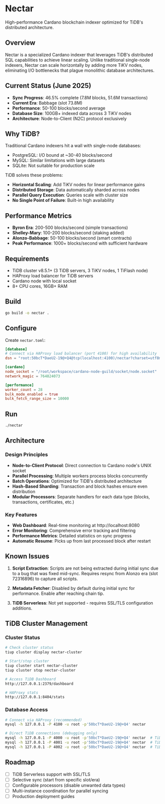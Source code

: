 # Nectar

High-performance Cardano blockchain indexer optimized for TiDB's distributed architecture.

## Overview

Nectar is a specialized Cardano indexer that leverages TiDB's distributed SQL capabilities to achieve linear scaling. Unlike traditional single-node indexers, Nectar can scale horizontally by adding more TiKV nodes, eliminating I/O bottlenecks that plague monolithic database architectures.

## Current Status (June 2025)

- **Sync Progress**: 46.5% complete (7.8M blocks, 51.6M transactions)
- **Current Era**: Babbage (slot 73.8M)
- **Performance**: 50-100 blocks/second average
- **Database Size**: 100GB+ indexed data across 3 TiKV nodes
- **Architecture**: Node-to-Client (N2C) protocol exclusively

## Why TiDB?

Traditional Cardano indexers hit a wall with single-node databases:
- PostgreSQL: I/O bound at ~30-40 blocks/second
- MySQL: Similar limitations with large datasets
- SQLite: Not suitable for production scale

TiDB solves these problems:
- **Horizontal Scaling**: Add TiKV nodes for linear performance gains
- **Distributed Storage**: Data automatically sharded across nodes
- **Parallel Query Execution**: Queries scale with cluster size
- **No Single Point of Failure**: Built-in high availability

## Performance Metrics

- **Byron Era**: 200-500 blocks/second (simple transactions)
- **Shelley-Mary**: 100-200 blocks/second (staking added)
- **Alonzo-Babbage**: 50-100 blocks/second (smart contracts)
- **Peak Performance**: 1000+ blocks/second with sufficient hardware

## Requirements

- TiDB cluster v8.5.1+ (3 TiDB servers, 3 TiKV nodes, 1 TiFlash node)
- HAProxy load balancer for TiDB servers
- Cardano node with local socket
- 8+ CPU cores, 16GB+ RAM

## Build

```bash
go build -o nectar .
```

## Configure

Create `nectar.toml`:
```toml
[database]
# Connect via HAProxy load balancer (port 4100) for high availability
dsn = "root:50bcT*DaeU2-19@+Q4@tcp(localhost:4100)/nectar?charset=utf8mb4&parseTime=True&loc=Local"

[cardano]  
node_socket = "/root/workspace/cardano-node-guild/socket/node.socket"
network_magic = 764824073

[performance]
worker_count = 28
bulk_mode_enabled = true
bulk_fetch_range_size = 10000
```

## Run

```bash
./nectar
```

## Architecture

### Design Principles
- **Node-to-Client Protocol**: Direct connection to Cardano node's UNIX socket
- **Parallel Processing**: Multiple workers process blocks concurrently
- **Batch Operations**: Optimized for TiDB's distributed architecture
- **Hash-Based Sharding**: Transaction and block hashes ensure even distribution
- **Modular Processors**: Separate handlers for each data type (blocks, transactions, certificates, etc.)

### Key Features
- **Web Dashboard**: Real-time monitoring at http://localhost:8080
- **Error Monitoring**: Comprehensive error tracking and filtering
- **Performance Metrics**: Detailed statistics on sync progress
- **Automatic Resume**: Picks up from last processed block after restart

## Known Issues

1. **Script Extraction**: Scripts are not being extracted during initial sync due to a bug that was fixed mid-sync. Requires resync from Alonzo era (slot 72316896) to capture all scripts.

2. **Metadata Fetcher**: Disabled by default during initial sync for performance. Enable after reaching chain tip.

3. **TiDB Serverless**: Not yet supported - requires SSL/TLS configuration additions.

## TiDB Cluster Management

### Cluster Status
```bash
# Check cluster status
tiup cluster display nectar-cluster

# Start/stop cluster
tiup cluster start nectar-cluster
tiup cluster stop nectar-cluster

# Access TiDB Dashboard
http://127.0.0.1:2379/dashboard

# HAProxy stats
http://127.0.0.1:8404/stats
```

### Database Access
```bash
# Connect via HAProxy (recommended)
mysql -h 127.0.0.1 -P 4100 -u root -p'50bcT*DaeU2-19@+Q4' nectar

# Direct TiDB connections (debugging only)
mysql -h 127.0.0.1 -P 4000 -u root -p'50bcT*DaeU2-19@+Q4' nectar  # TiDB-1
mysql -h 127.0.0.1 -P 4001 -u root -p'50bcT*DaeU2-19@+Q4' nectar  # TiDB-2
mysql -h 127.0.0.1 -P 4002 -u root -p'50bcT*DaeU2-19@+Q4' nectar  # TiDB-3
```

## Roadmap

- [ ] TiDB Serverless support with SSL/TLS
- [ ] Selective sync (start from specific slot/era)
- [ ] Configurable processors (disable unwanted data types)
- [ ] Multi-instance coordination for parallel syncing
- [ ] Production deployment guides